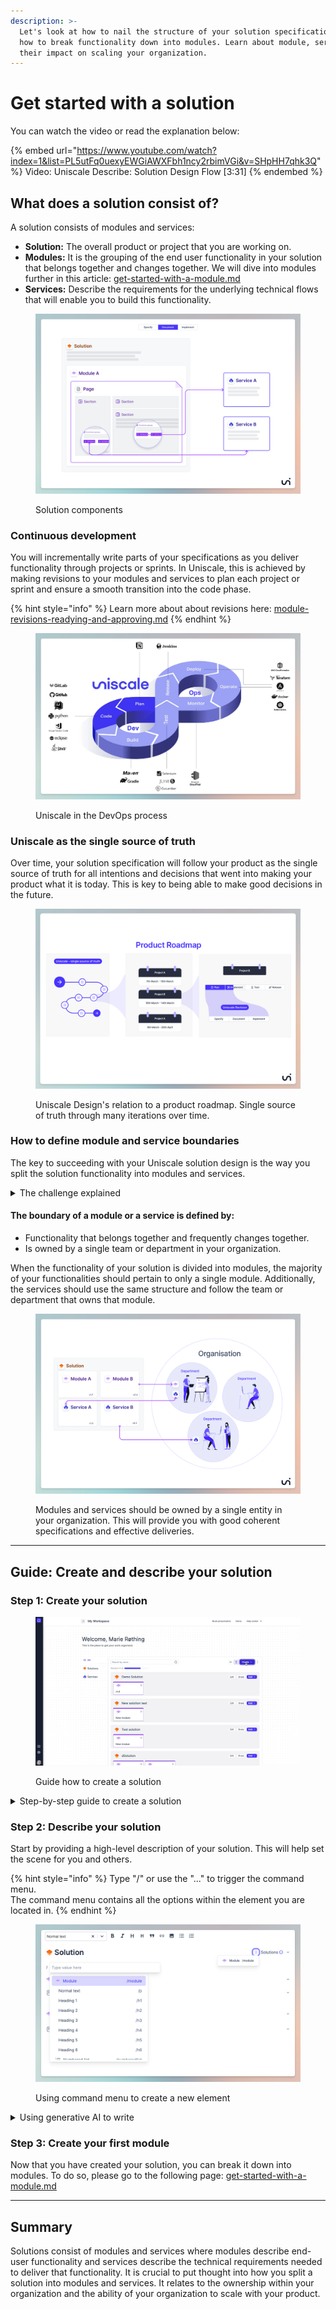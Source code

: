 ```yaml
---
description: >-
  Let's look at how to nail the structure of your solution specification. Learn
  how to break functionality down into modules. Learn about module, services and
  their impact on scaling your organization.
---
```


# Get started with a solution

You can watch the video or read the explanation below:

{% embed url="https://www.youtube.com/watch?index=1&list=PL5utFq0uexyEWGiAWXFbh1ncy2rbimVGi&v=SHpHH7qhk3Q" %}
Video: Uniscale Describe: Solution Design Flow \[3:31]
{% endembed %}



## What does a solution consist of?

A solution consists of modules and services:

* **Solution:** The overall product or project that you are working on.
* **Modules:** It is the grouping of the end user functionality in your solution that belongs together and changes together. We will dive into modules further in this article: [get-started-with-a-module.md](get-started-with-a-module.md "mention")
* **Services:** Describe the requirements for the underlying technical flows that will enable you to build this functionality.

<figure><img src="../../.gitbook/assets/Concept - new.png" alt=""><figcaption><p>Solution components </p></figcaption></figure>



### Continuous development

You will incrementally write parts of your specifications as you deliver functionality through projects or sprints. In Uniscale, this is achieved by making revisions to your modules and services to plan each project or sprint and ensure a smooth transition into the code phase.

{% hint style="info" %}
Learn more about about revisions here: [module-revisions-readying-and-approving.md](module-revisions-readying-and-approving.md "mention")
{% endhint %}

<figure><img src="../../.gitbook/assets/CleanShot 2024-03-26 at 10.45.02.png" alt=""><figcaption><p>Uniscale in the DevOps process</p></figcaption></figure>



### Uniscale as the single source of truth

Over time, your solution specification will follow your product as the single source of truth for all intentions and decisions that went into making your product what it is today. This is key to being able to make good decisions in the future.

<figure><img src="../../.gitbook/assets/slide - 06.png" alt=""><figcaption><p>Uniscale Design's relation to a product roadmap. Single source of truth through many iterations over time.</p></figcaption></figure>



### How to define module and service boundaries

The key to succeeding with your Uniscale solution design is the way you split the solution functionality into modules and services.&#x20;

<details>

<summary>The challenge explained</summary>

When attempting to scale a software product organization, it becomes challenging when multiple teams attempt to deliver functionality into the same modules and services. This leads to parallel deliveries from multiple teams to the same functionality, resulting in high organizational friction due to conflicts and misalignments in functionality.

</details>

#### The boundary of a module or a service is defined by:

* Functionality that belongs together and frequently changes together.
* Is owned by a single team or department in your organization.&#x20;

When the functionality of your solution is divided into modules, the majority of your functionalities should pertain to only a single module. Additionally, the services should use the same structure and follow the team or department that owns that module.

<figure><img src="../../.gitbook/assets/slide - 36 - new.png" alt=""><figcaption><p>Modules and services should be owned by a single entity in your organization. This will provide you with good coherent specifications and effective deliveries.</p></figcaption></figure>



***

## Guide: Create and describe your solution

### Step 1: Create your solution

<figure><img src="../../.gitbook/assets/CleanShot 2024-04-03 at 09.08.36.gif" alt=""><figcaption><p>Guide how to create a solution</p></figcaption></figure>

<details>

<summary>Step-by-step guide to create a solution</summary>

**Step 1: Click "Create new"**

And click the **"Solution"** button in the dropdown.

<img src="../../.gitbook/assets/CleanShot 2024-04-03 at 12.36.45.png" alt="Click &#x22;Create solution&#x22;" data-size="original">

**Step 2: Fill out the solution details**

When you create a solution, you give it a name, owner, and description and then click "**Submit**".

1. **Name**: The name of your solution, it can be a code name or product name.
2. **Owner:** The person responsible for decisions related to the solution.
3. **Description:** A short description, or elevator pitch for the problem your solution addresses.

<img src="../../.gitbook/assets/CleanShot 2024-04-03 at 12.45.19.png" alt="Fill out your solution details " data-size="original">

</details>



### Step 2: Describe your solution

Start by providing a high-level description of your solution. This will help set the scene for you and others.&#x20;

{% hint style="info" %}
Type "/" or use the "..." to trigger the command menu. \
The command menu contains all the options within the element you are located in.&#x20;
{% endhint %}

<figure><img src="../../.gitbook/assets/CleanShot 2024-03-26 at 11.09.55.png" alt=""><figcaption><p>Using command menu to create a new element</p></figcaption></figure>

<details>

<summary>Using generative AI to write</summary>

If your plan includes the generative AI functionality you can get started by getting some ideas from the AI. This is helpful for instance when wanting to get help on making your specification well articulated and readable.&#x20;

Remember that even though the AI can help you express things more clearly you are the one responsible for making sure that your intentions and requirements are communicated.&#x20;

</details>



### Step 3: Create your first module

Now that you have created your solution, you can break it down into modules. To do so, please go to the following page: [get-started-with-a-module.md](get-started-with-a-module.md "mention")



***

## Summary

Solutions consist of modules and services where modules describe end-user functionality and services describe the technical requirements needed to deliver that functionality. It is crucial to put thought into how you split a solution into modules and services. It relates to the ownership within your organization and the ability of your organization to scale with your product.
